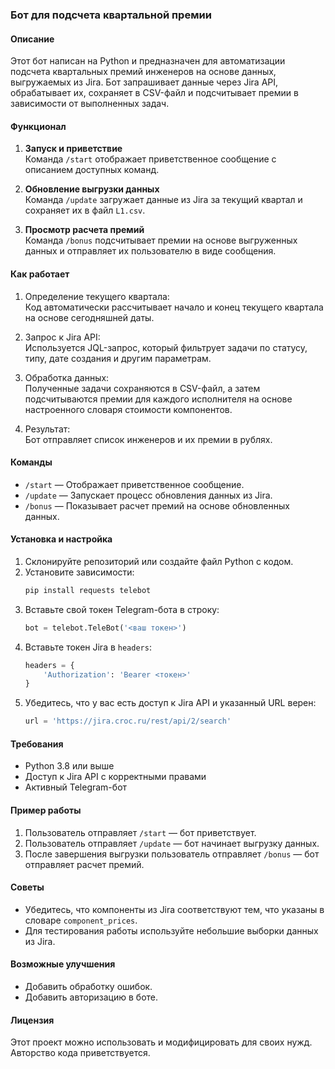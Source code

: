 ### Бот для подсчета квартальной премии

#### Описание
Этот бот написан на Python и предназначен для автоматизации подсчета квартальных премий инженеров на основе данных, выгружаемых из Jira. Бот запрашивает данные через Jira API, обрабатывает их, сохраняет в CSV-файл и подсчитывает премии в зависимости от выполненных задач.  

#### Функционал
1. **Запуск и приветствие**  
   Команда `/start` отображает приветственное сообщение с описанием доступных команд.  

2. **Обновление выгрузки данных**  
   Команда `/update` загружает данные из Jira за текущий квартал и сохраняет их в файл `L1.csv`.  

3. **Просмотр расчета премий**  
   Команда `/bonus` подсчитывает премии на основе выгруженных данных и отправляет их пользователю в виде сообщения.  

#### Как работает
1. Определение текущего квартала:  
   Код автоматически рассчитывает начало и конец текущего квартала на основе сегодняшней даты.  

2. Запрос к Jira API:  
   Используется JQL-запрос, который фильтрует задачи по статусу, типу, дате создания и другим параметрам.  

3. Обработка данных:  
   Полученные задачи сохраняются в CSV-файл, а затем подсчитываются премии для каждого исполнителя на основе настроенного словаря стоимости компонентов.  

4. Результат:  
   Бот отправляет список инженеров и их премии в рублях.  

#### Команды
- `/start` — Отображает приветственное сообщение.  
- `/update` — Запускает процесс обновления данных из Jira.  
- `/bonus` — Показывает расчет премий на основе обновленных данных.  

#### Установка и настройка
1. Склонируйте репозиторий или создайте файл Python с кодом.  
2. Установите зависимости:  
   ```bash
   pip install requests telebot
   ```
3. Вставьте свой токен Telegram-бота в строку:  
   ```python
   bot = telebot.TeleBot('<ваш токен>')
   ```
4. Вставьте токен Jira в `headers`:  
   ```python
   headers = {
       'Authorization': 'Bearer <токен>'
   }
   ```
5. Убедитесь, что у вас есть доступ к Jira API и указанный URL верен:  
   ```python
   url = 'https://jira.croc.ru/rest/api/2/search'
   ```

#### Требования
- Python 3.8 или выше  
- Доступ к Jira API с корректными правами  
- Активный Telegram-бот  

#### Пример работы
1. Пользователь отправляет `/start` — бот приветствует.  
2. Пользователь отправляет `/update` — бот начинает выгрузку данных.  
3. После завершения выгрузки пользователь отправляет `/bonus` — бот отправляет расчет премий.  

#### Советы
- Убедитесь, что компоненты из Jira соответствуют тем, что указаны в словаре `component_prices`.  
- Для тестирования работы используйте небольшие выборки данных из Jira.  

#### Возможные улучшения
- Добавить обработку ошибок.  
- Добавить авторизацию в боте.

#### Лицензия
Этот проект можно использовать и модифицировать для своих нужд. Авторство кода приветствуется. 
